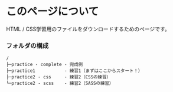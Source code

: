 このページについて
=================================

HTML / CSS学習用のファイルをダウンロードするためのページです。  

### フォルダの構成

```
/
├─practice - complete - 完成例
├─practice1           - 練習1（まずはここからスタート！）
├─practice2 - css     - 練習2（CSSの練習）
└─practice2 - scss    - 練習2（SASSの練習）

```